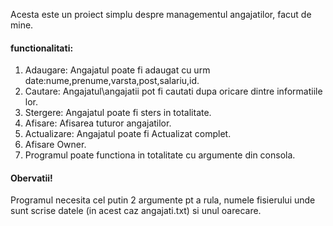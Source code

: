 Acesta este un proiect simplu despre managementul angajatilor, facut de mine.

#### functionalitati: 
1. Adaugare: Angajatul poate fi adaugat cu urm date:nume,prenume,varsta,post,salariu,id.
2. Cautare: Angajatul\angajatii pot fi cautati dupa oricare dintre informatiile lor.
3. Stergere: Angajatul poate fi sters in totalitate.
4. Afisare: Afisarea tuturor angajatilor.
5. Actualizare: Angajatul poate fi Actualizat complet.
6. Afisare Owner.
7. Programul poate functiona in totalitate cu argumente din consola.

#### Obervatii!
Programul necesita cel putin 2 argumente pt a rula, numele fisierului unde sunt scrise datele (in acest caz angajati.txt) si unul oarecare.

